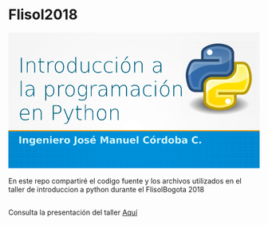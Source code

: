 # Flisol2018

![Banner](Captura%20de%20pantalla%20de%202018-05-02%2014-17-41.png)

En este repo compartiré el codigo fuente y los archivos utilizados en el taller de introduccion a python durante el FlisolBogota 2018

## 
Consulta la presentación del taller [Aquí](IntroduccionPython.pdf)
